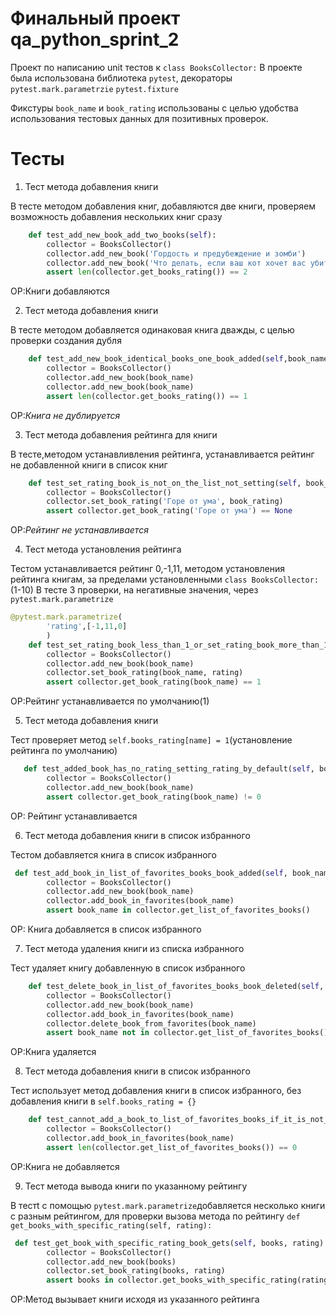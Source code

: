 # Финальный проект qa_python_sprint_2
 Проект по написанию unit тестов к `class BooksCollector:`
    В проекте была использована библиотека `pytest`, декораторы `pytest.mark.parametrzie` `pytest.fixture`

Фикстуры `book_name` и `book_rating` использованы с целью удобства использования тестовых данных для позитивных проверок.

# Тесты
1. Тест метода добавления книги
 
В  тесте методом добавления книг, добавляются две книги, проверяем возможность добавления нескольких книг сразу 
```python 
    def test_add_new_book_add_two_books(self):
        collector = BooksCollector()
        collector.add_new_book('Гордость и предубеждение и зомби')
        collector.add_new_book('Что делать, если ваш кот хочет вас убить')
        assert len(collector.get_books_rating()) == 2
   ```
ОР:Книги добавляются


2. Тест метода добавления книги

В тесте методом добавляется одинаковая книга дважды, с целью проверки создания дубля
```python
    def test_add_new_book_identical_books_one_book_added(self,book_name):
        collector = BooksCollector()
        collector.add_new_book(book_name)
        collector.add_new_book(book_name)
        assert len(collector.get_books_rating()) == 1
```
ОР:*Книга не дублируется*


3. Тест метода добавления рейтинга для книги

В тесте,методом устанавливления рейтинга, устанавливается рейтинг не добавленной книги в список книг
```python
    def test_set_rating_book_is_not_on_the_list_not_setting(self, book_rating):
        collector = BooksCollector()
        collector.set_book_rating('Горе от ума', book_rating)
        assert collector.get_book_rating('Горе от ума') == None
```
ОР:*Рейтинг не устанавливается*


4. Тест метода установления рейтинга 

Тестом устанавливается рейтинг 0,-1,11, методом установления рейтинга книгам, за пределами установленными `class BooksCollector:`(1-10) 
В тесте 3 проверки, на негативные значения, через `pytest.mark.parametrize`
```python
@pytest.mark.parametrize(
        'rating',[-1,11,0]
        )
    def test_set_rating_book_less_than_1_or_set_rating_book_more_than_10_not_setting(self, book_name,rating):
        collector = BooksCollector()
        collector.add_new_book(book_name)
        collector.set_book_rating(book_name, rating)
        assert collector.get_book_rating(book_name) == 1
```
ОР:Рейтинг устанавливается по умолчанию(1)


5. Тест метода добавления книги

Тест проверяет метод `self.books_rating[name] = 1`(установление рейтинга по умолчанию)
```python     
   def test_added_book_has_no_rating_setting_rating_by_default(self, book_name):
        collector = BooksCollector()
        collector.add_new_book(book_name)
        assert collector.get_book_rating(book_name) != 0
```
ОР: Рейтинг устанавливается

6. Тест метода добавления книги в список избранного

Тестом добавляется книга в список избранного 
```python
 def test_add_book_in_list_of_favorites_books_book_added(self, book_name):
        collector = BooksCollector()
        collector.add_new_book(book_name)
        collector.add_book_in_favorites(book_name)
        assert book_name in collector.get_list_of_favorites_books()
```
ОР: Книга добавляется в список избранного

7. Тест метода удаления книги из списка избранного

Тест  удаляет книгу добавленную в список избранного
```python
    def test_delete_book_in_list_of_favorites_books_book_deleted(self, book_name):
        collector = BooksCollector()
        collector.add_new_book(book_name)
        collector.add_book_in_favorites(book_name)
        collector.delete_book_from_favorites(book_name)
        assert book_name not in collector.get_list_of_favorites_books()
```

ОР:Книга удаляется

8. Тест метода добавления книги в список избранного

Тест использует метод добавления книги в список избранного, без добавления книги в `self.books_rating = {}` 
```python
    def test_cannot_add_a_book_to_list_of_favorites_books_if_it_is_not_in_the_books_rating_book_not_added(self, book_name):
        collector = BooksCollector()
        collector.add_book_in_favorites(book_name)
        assert len(collector.get_list_of_favorites_books()) == 0
```

ОР:Книга не добавляется

9. Тест метода вывода книги по указанному рейтингу

В тестt с помощью `pytest.mark.parametrize`добавляется несколько книги с разным рейтингом, для проверки вызова метода по рейтингу `def get_books_with_specific_rating(self, rating):`
```python
 def test_get_book_with_specific_rating_book_gets(self, books, rating):
        collector = BooksCollector()
        collector.add_new_book(books)
        collector.set_book_rating(books, rating)
        assert books in collector.get_books_with_specific_rating(rating)
```
ОР:Метод вызывает книги исходя из указанного рейтинга
